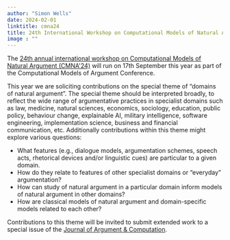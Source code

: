 ```yaml
---
author: "Simon Wells"
date: 2024-02-01
linktitle: cmna24
title: 24th International Workshop on Computational Models of Natural Argument
image : ""
---
```


The [24th annual international workshop on Computational Models of Natural Argument (CMNA'24)](https://cmna-workshop.github.io/cmna24/) will run on 17th September this year as part of the Computational Models of Argument Conference.

This year we are soliciting contributions on the special theme of “domains of natural argument”. The special theme should be interpreted broadly, to reflect the wide range of argumentative practices in specialist domains such as law, medicine, natural sciences, economics, sociology, education, public policy, behaviour change, explainable AI, military intelligence, software engineering, implementation science, business and financial communication, etc. Additionally contributions within this theme might explore various questions:

* What features (e.g., dialogue models, argumentation schemes, speech acts, rhetorical devices and/or linguistic cues) are particular to a given domain.
* How do they relate to features of other specialist domains or “everyday” argumentation?
* How can study of natural argument in a particular domain inform models of natural argument in other domains?
* How are classical models of natural argument and domain-specific models related to each other?

Contributions to this theme will be invited to submit extended work to a special issue of the [Journal of Argument & Computation](https://www.iospress.com/catalog/journals/argument-computation).





